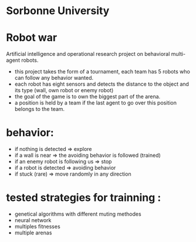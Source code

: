 # Sorbonne University
# Robot war 
Artificial intelligence and operational research project on behavioral multi-agent robots.
 - this project takes the form of a tournament, each team has 5 robots who can follow any behavior wanted.
 - each robot has eight sensors and detects the distance to the object and its type (wall, own robot or enemy robot)
 - the goal of the game is to own the biggest part of the arena.
 - a position is held by a team if the last agent to go over this position belongs to the team.

# behavior: 
- if nothing is detected => explore 
- if a wall is near  => the avoiding behavior is followed (trained)
- if an enemy robot is following us => stop
- if a robot is detected => avoiding behavior 
- if stuck (rare) => move randomly in any direction

# tested strategies for trainning : 
- genetical algorithms with different muting methodes
- neural network 
- multiples fitnesses 
- multiple arenas
	
